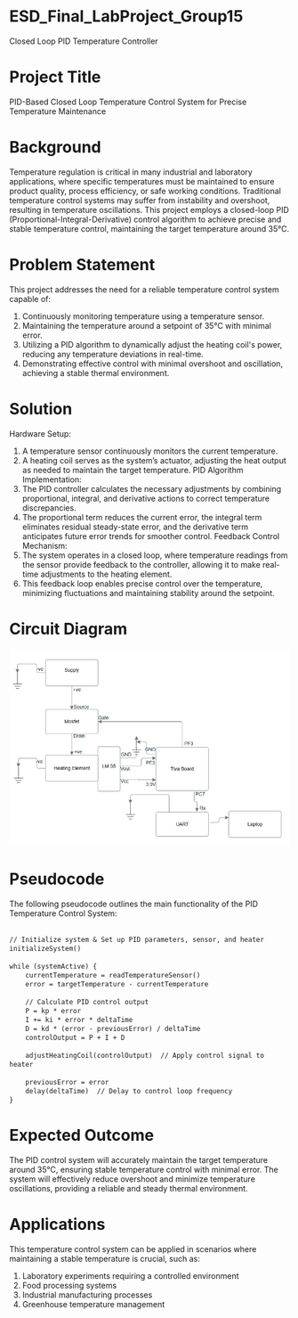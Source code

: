 # ESD_Final_LabProject_Group15
Closed Loop PID Temperature Controller

# Project Title 
PID-Based Closed Loop Temperature Control System for Precise Temperature Maintenance

# Background 
Temperature regulation is critical in many industrial and laboratory applications, where specific temperatures must be maintained to ensure product quality, process efficiency, or safe working conditions.
Traditional temperature control systems may suffer from instability and overshoot, resulting in temperature oscillations. This project employs a closed-loop PID (Proportional-Integral-Derivative) control 
algorithm to achieve precise and stable temperature control, maintaining the target temperature around 35°C.

# Problem Statement 
This project addresses the need for a reliable temperature control system capable of:

1. Continuously monitoring temperature using a temperature sensor.
2. Maintaining the temperature around a setpoint of 35°C with minimal error.
3. Utilizing a PID algorithm to dynamically adjust the heating coil's power, reducing any temperature deviations in real-time.
4. Demonstrating effective control with minimal overshoot and oscillation, achieving a stable thermal environment.

# Solution
 Hardware Setup:
   1. A temperature sensor continuously monitors the current temperature.
   2. A heating coil serves as the system’s actuator, adjusting the heat output as needed to maintain the target temperature.
 PID Algorithm Implementation:
   1. The PID controller calculates the necessary adjustments by combining proportional, integral, and derivative actions to correct temperature discrepancies.
   2. The proportional term reduces the current error, the integral term eliminates residual steady-state error, and the derivative term anticipates future error trends for smoother control.
 Feedback Control Mechanism:
   1. The system operates in a closed loop, where temperature readings from the sensor provide feedback to the controller, allowing it to make real-time adjustments to the heating element.
   2. This feedback loop enables precise control over the temperature, minimizing fluctuations and maintaining stability around the setpoint.


# Circuit Diagram

![CIRCUIT DIAGRAM](Circuit_diagram.jpeg)


# Pseudocode

The following pseudocode outlines the main functionality of the PID Temperature Control System:

```plaintext

// Initialize system & Set up PID parameters, sensor, and heater
initializeSystem()
  
while (systemActive) {
    currentTemperature = readTemperatureSensor()
    error = targetTemperature - currentTemperature
    
    // Calculate PID control output
    P = kp * error
    I += ki * error * deltaTime
    D = kd * (error - previousError) / deltaTime
    controlOutput = P + I + D

    adjustHeatingCoil(controlOutput)  // Apply control signal to heater

    previousError = error
    delay(deltaTime)  // Delay to control loop frequency
}
```

# Expected Outcome

The PID control system will accurately maintain the target temperature around 35°C, ensuring stable temperature control with minimal error. The system will effectively reduce overshoot and minimize temperature oscillations, providing a reliable and steady thermal environment.

# Applications

This temperature control system can be applied in scenarios where maintaining a stable temperature is crucial, such as:

   1. Laboratory experiments requiring a controlled environment
   2. Food processing systems
   3. Industrial manufacturing processes
   4. Greenhouse temperature management
